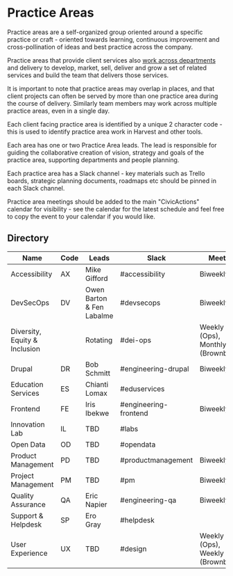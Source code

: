 # Practice Areas

Practice areas are a self-organized group oriented around a specific practice or craft - oriented towards learning, continuous improvement and cross-pollination of ideas and best practice across the company.

Practice areas that provide client services also [work across departments](working-with-depts.md) and delivery to develop, market, sell, deliver and grow a set of related services and build the team that delivers those services.

It is important to note that practice areas may overlap in places, and that client projects can often be served by more than one practice area during the course of delivery. Similarly team members may work across multiple practice areas, even in a single day.

Each client facing practice area is identified by a unique 2 character code - this is used to identify practice area work in Harvest and other tools.

Each area has one or two Practice Area leads. The lead is responsible for guiding the collaborative creation of vision, strategy and goals of the practice area, supporting departments and people planning.

Each practice area has a Slack channel - key materials such as Trello boards, strategic planning documents, roadmaps etc should be pinned in each Slack channel.

Practice area meetings should be added to the main "CivicActions" calendar for visibility - see the calendar for the latest schedule and feel free to copy the event to your calendar if you would like.

## Directory

| Name                          | Code | Leads                     | Slack                 | Meets                            |
| ----------------------------- | ---- | ------------------------- | --------------------- | -------------------------------- |
| Accessibility                 | AX   | Mike Gifford              | #accessibility        | Biweekly                         |
| DevSecOps                     | DV   | Owen Barton & Fen Labalme | #devsecops            | Biweekly                         |
| Diversity, Equity & Inclusion |      | Rotating                  | #dei-ops              | Weekly (Ops), Monthly (Brownbag) |
| Drupal                        | DR   | Bob Schmitt               | #engineering-drupal   | Biweekly                         |
| Education Services            | ES   | Chianti Lomax             | #eduservices          |                                  |
| Frontend                      | FE   | Iris Ibekwe               | #engineering-frontend | Biweekly                         |
| Innovation Lab                | IL   | TBD                       | #labs                 |                                  |
| Open Data                     | OD   | TBD                       | #opendata             |                                  |
| Product Management            | PD   | TBD                       | #productmanagement    | Biweekly                         |
| Project Management            | PM   | TBD                       | #pm                   | Biweekly                         |
| Quality Assurance             | QA   | Eric Napier               | #engineering-qa       | Biweekly                         |
| Support & Helpdesk            | SP   | Ero Gray                  | #helpdesk             |                                  |
| User Experience               | UX   | TBD                       | #design               | Weekly (Ops), Weekly (Brownbag)  |
